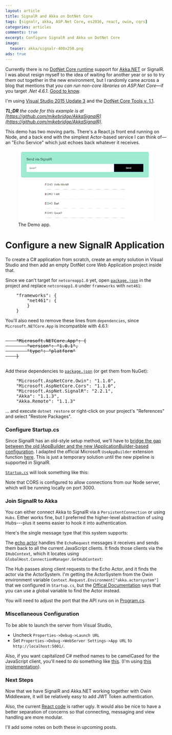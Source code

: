 ```yaml
---
layout: article
title: SignalR and Akka on DotNet Core
tags: [signalr, akka, ASP.Net Core, es2016, react, owin, cqrs]
categories: articles
comments: true
excerpt: Configure SignalR and Akka on DotNet Core 
image: 
  teaser: akka/signalr-400x250.png
ads: true
---
```


Currently there is no [DotNet Core runtime](https://dotnet.github.io/) support 
for [Akka.NET](http://www.aaronstannard.com/dotnetcore-boil-ocean/) 
or SignalR.  I was about resign myself to the idea of waiting for another year
or so to try them out together in the new environment, but I randomly came across a 
blog that mentions that _you can run non-core libraries on ASP.Net 
Core_—if you target _.Net 4.6.1_.  [Good to know](https://jonhilton.net/2016/09/07/using-asp-net-core-against-net-4-6/).

I'm using [Visual Studio 2015 Update 3](https://www.visualstudio.com/en-us/news/releasenotes/vs2015-update3-vs)
and the [DotNet Core Tools v. 1.1](https://www.microsoft.com/net/download/core#/current).

_**TL;DR** the code for this example is at [https://github.com/mikebridge/AkkaSignalR](https://github.com/mikebridge/AkkaSignalR)_.

This demo has two moving parts.  There's a React.js front end running on Node, and a back end 
with the simplest Actor-based service I can think of—an "Echo Service" which just echoes back 
whatever it receives.

<figure>
 	<img src="/images/akka/akka_signalr.png">
 	<figcaption>The Demo app.</figcaption>
</figure>

# Configure a new SignalR Application

To create a C# application from scratch, create an empty solution in Visual Studio and then
add an empty DotNet core Web Application project inside that.

Since we can't target for `netcoreapp1.0` yet, open
[`package.json`](https://github.com/mikebridge/AkkaSignalR/blob/master/src/EchoAPI/project.json#L24-L26) in the project and replace `netcoreapp1.0` 
under `frameworks` with `net461`:

<pre>
    "frameworks": {
        "net461": {
        }
    }
</pre>
 
You'll also need to remove these lines from `dependencies`, since `Microsoft.NETCore.App` is incompatible with 4.6.1:  

<pre>
<strike>
    "Microsoft.NETCore.App": {
        "version": "1.0.1",
        "type": "platform"
    }
</strike>
</pre>    

Add these dependencies to [`package.json`](https://github.com/mikebridge/AkkaSignalR/blob/master/src/EchoAPI/project.json#L9-L16) (or get them from NuGet):

<pre>
    "Microsoft.AspNetCore.Owin": "1.1.0",
    "Microsoft.AspNetCore.Cors": "1.1.0",   
    "Microsoft.AspNet.SignalR": "2.2.1",    
    "Akka": "1.1.3",
    "Akka.Remote": "1.1.3"
</pre>

... and execute `dotnet restore` or right-click on your project's "References" and 
select "Restore Packages".

### Configure Startup.cs

Since SignalR has an old-style setup method, we'll have to [bridge the gap between the old IAppBuilder and the new
IApplicationBuilder-based configuration](https://blogs.msdn.microsoft.com/webdev/2014/11/14/katana-asp-net-5-and-bridging-the-gap/).
I adapted the official Microsoft
 `UseAppBuilder` extension function [here](https://github.com/mikebridge/AkkaSignalR/blob/master/src/EchoAPI/KatanaIApplicationBuilderExtensions.cs).
This is just a temporary solution until the new pipeline is supported in SignalR.

[`Startup.cs`](https://github.com/mikebridge/AkkaSignalR/blob/master/src/EchoAPI/Startup.cs) will look something like this:

<script src="https://gist.github.com/mikebridge/09197d807600f46919684180dfbc6f6c#file-startup-cs"></script>

Note that CORS is configured to allow connections from our Node server, which
will be running locally on port 3000.

### Join SignalR to Akka

You can either connect Akka to SignalR via a `PersistentConnection` or 
using `Hubs`.  Either works fine, but I preferred the higher-level
abstraction of using Hubs---plus it seems easier to hook it into 
authentication. 

Here's the single message type that this system supports:

<script src="https://gist.github.com/mikebridge/09197d807600f46919684180dfbc6f6c#file-echorequest-cs"></script>

The [echo actor](https://github.com/mikebridge/AkkaSignalR/blob/master/src/EchoAPI/Actors/SignalREchoActor.cs) 
handles the `EchoRequest` messages it receives and sends them back to all the current JavaScript clients. 
It finds those clients via the `IHubContext`, which it locates using
`GlobalHost.ConnectionManager.GetHubContext`:

<script src="https://gist.github.com/mikebridge/09197d807600f46919684180dfbc6f6c#file-signalrechoactor-cs"></script>

The Hub passes along client requests to the Echo Actor, and it finds the actor via the ActorSystem.  I'm
getting the ActorSystem from the Owin environment variable `Context.Request.Environment["akka.actorsystem"]` 
that we configured in `Startup.cs`, but the [Offical Documentation](https://petabridge.com/blog/akkadotnet-aspnet/) says
that you can use a global variable to find the Actor instead.

<script src="https://gist.github.com/mikebridge/09197d807600f46919684180dfbc6f6c#file-echohub-cs"></script>

You will need to adjust the port that the API runs on in [Program.cs](https://github.com/mikebridge/AkkaSignalR/blob/master/src/EchoAPI/Program.cs#L14).
 
<script src="https://gist.github.com/mikebridge/09197d807600f46919684180dfbc6f6c#file-startup-cs"></script>

### Miscellaneous Configuration 

To be able to launch the server from Visual Studio,

- Uncheck `Properties->Debug->Launch URL`
- Set `Properties->Debug->WebServer Settings->App URL` to `http://localhost:5001/`.

Also, if you want capitalized C# method names to be camelCased for the JavaScript client, 
you'll need to do something like 
[this](http://stackoverflow.com/questions/30005575/signalr-use-camel-case#answer-30019100).
(I'm using [this implementation](https://github.com/mikebridge/AkkaSignalR/blob/master/src/EchoAPI/SignalRContractResolver.cs)).

### Next Steps

Now that we have SignalR and Akka.NET working together with Owin Middleware, 
it will be relatively easy to add JWT Token authentication.
 
Also, the current [React code](https://github.com/mikebridge/AkkaSignalR/blob/master/src/Web/src/Echo.js)
is rather ugly.  It would also be nice to have a better separation
 of concerns so that connecting, messaging and view handling
 are more modular.
  
I'll add some notes on both these in upcoming posts.


